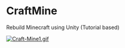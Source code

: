 # CraftMine
Rebuild Minecraft using Unity (Tutorial based)

[![Craft-Mine1.gif](https://i.postimg.cc/nz35vbN5/Craft-Mine1.gif)](https://postimg.cc/34DnT68C)

